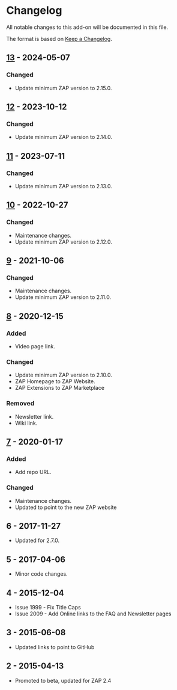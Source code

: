# Changelog
All notable changes to this add-on will be documented in this file.

The format is based on [Keep a Changelog](https://keepachangelog.com/en/1.0.0/).

## [13] - 2024-05-07
### Changed
- Update minimum ZAP version to 2.15.0.

## [12] - 2023-10-12
### Changed
- Update minimum ZAP version to 2.14.0.

## [11] - 2023-07-11
### Changed
- Update minimum ZAP version to 2.13.0.

## [10] - 2022-10-27
### Changed
- Maintenance changes.
- Update minimum ZAP version to 2.12.0.

## [9] - 2021-10-06
### Changed
- Maintenance changes.
- Update minimum ZAP version to 2.11.0.

## [8] - 2020-12-15
### Added
- Video page link.

### Changed
- Update minimum ZAP version to 2.10.0.
- ZAP Homepage to ZAP Website.
- ZAP Extensions to ZAP Marketplace

### Removed
- Newsletter link.
- Wiki link.

## [7] - 2020-01-17
### Added
- Add repo URL.

### Changed
- Maintenance changes.
- Updated to point to the new ZAP website

## 6 - 2017-11-27

- Updated for 2.7.0.

## 5 - 2017-04-06

- Minor code changes.

## 4 - 2015-12-04

- Issue 1999 - Fix Title Caps
- Issue 2009 - Add Online links to the FAQ and Newsletter pages

## 3 - 2015-06-08

- Updated links to point to GitHub

## 2 - 2015-04-13

- Promoted to beta, updated for ZAP 2.4

[13]: https://github.com/zaproxy/zap-extensions/releases/onlineMenu-v13
[12]: https://github.com/zaproxy/zap-extensions/releases/onlineMenu-v12
[11]: https://github.com/zaproxy/zap-extensions/releases/onlineMenu-v11
[10]: https://github.com/zaproxy/zap-extensions/releases/onlineMenu-v10
[9]: https://github.com/zaproxy/zap-extensions/releases/onlineMenu-v9
[8]: https://github.com/zaproxy/zap-extensions/releases/onlineMenu-v8
[7]: https://github.com/zaproxy/zap-extensions/releases/onlineMenu-v7
